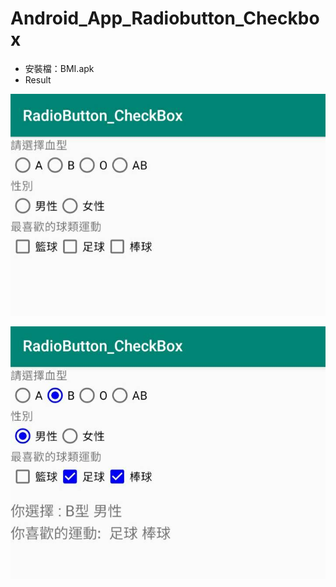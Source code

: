 # Android_App_Radiobutton_Checkbox

* 安裝檔：BMI.apk
* Result

![image](https://github.com/bearprojects/Android_App_Radiobutton_Checkbox/blob/67cb3e76754ec6fd734315b0274d69a5f409411c/Radiobutton_Checkbox_1.jpg)

![image](https://github.com/bearprojects/Android_App_Radiobutton_Checkbox/blob/67cb3e76754ec6fd734315b0274d69a5f409411c/Radiobutton_Checkbox_2.jpg)